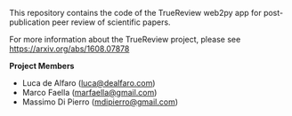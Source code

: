 This repository contains the code of the TrueReview web2py app for post-publication peer review of scientific papers. 

For more information about the TrueReview project, please see https://arxiv.org/abs/1608.07878

**Project Members**

- Luca de Alfaro (luca@dealfaro.com)
- Marco Faella (marfaella@gmail.com)
- Massimo Di Pierro (mdipierro@gmail.com)
